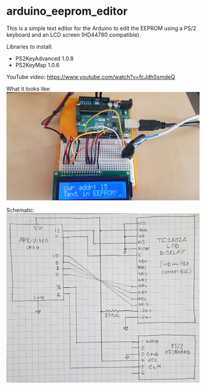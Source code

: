 # arduino_eeprom_editor
This is a simple text editor for the Arduino to edit the EEPROM using a PS/2 keyboard and an LCD screen (HD44780 compatible).

Libraries to install:
* PS2KeyAdvanced 1.0.8
* PS2KeyMap 1.0.6

YouTube video: https://www.youtube.com/watch?v=fcJdhSsmdeQ

What it looks like:
![Photo of the project](/images/photo.jpg?raw=true)

Schematic:
![Schematic](/images/schematic.jpg?raw=true)
